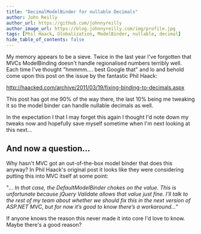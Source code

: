 ```yaml
---
title: "DecimalModelBinder for nullable Decimals"
author: John Reilly
author_url: https://github.com/johnnyreilly
author_image_url: https://blog.johnnyreilly.com/img/profile.jpg
tags: [Phil Haack, Globalization, ModelBinder, nullable, decimal]
hide_table_of_contents: false
---
```

My memory appears to be a sieve. Twice in the last year I've forgotten that MVCs ModelBinding doesn't handle regionalised numbers terribly well. Each time I've thought "hmmmm.... best Google that" and lo and behold come upon this post on the issue by the fantastic Phil Haack:

 [http://haacked.com/archive/2011/03/19/fixing-binding-to-decimals.aspx ](<http://haacked.com/archive/2011/03/19/fixing-binding-to-decimals.aspx>)

This post has got me 90% of the way there, the last 10% being me tweaking it so the model binder can handle nullable decimals as well.

In the expectation I that I may forget this again I thought I'd note down my tweaks now and hopefully save myself sometime when I'm next looking at this next...

<script src="https://gist.github.com/johnnyreilly/5135647.js?file=DecimalModelBinder.cs"></script>

## And now a question...

Why hasn't MVC got an out-of-the-box model binder that does this anyway? In Phil Haack's original post it looks like they were considering putting this into MVC itself at some point:

"*... In that case, the DefaultModelBinder chokes on the value. This is unfortunate because jQuery Validate allows that value just fine. I’ll talk to the rest of my team about whether we should fix this in the next version of ASP.NET MVC, but for now it’s good to know there’s a workaround...*"

If anyone knows the reason this never made it into core I'd love to know. Maybe there's a good reason?


